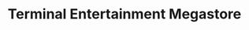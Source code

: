 ---
title: "Terminal Entertainment Megastore"
url: /karlsruhe/terminal-entertainment-megastore/
shop: Bücher
---